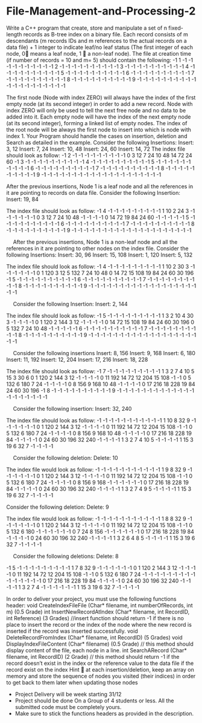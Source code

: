 # File-Management-and-Processing-2

Write a C++ program  that create, store and manipulate a set of n fixed-length records as B-tree index on a binary file. Each record consists of m descendants (m records IDs and m references to the actual records on a data file) + 1 integer to indicate leaf/no leaf status (The first integer of each node, 0 means a leaf node, 1  a non-leaf node). The file at creation time (if number of records = 10 and m= 5) should contain the following: 
-1	1	-1	-1	-1	-1	-1	-1	-1	-1	-1
-1	2	-1	-1	-1	-1	-1	-1	-1	-1	-1
-1	3	-1	-1	-1	-1	-1	-1	-1	-1	-1
-1	4	-1	-1	-1	-1	-1	-1	-1	-1	-1
-1	5	-1	-1	-1	-1	-1	-1	-1	-1	-1
-1	6	-1	-1	-1	-1	-1	-1	-1	-1	-1
-1	7	-1	-1	-1	-1	-1	-1	-1	-1	-1
-1	8	-1	-1	-1	-1	-1	-1	-1	-1	-1
-1	9	-1	-1	-1	-1	-1	-1	-1	-1	-1
-1	-1	-1	-1	-1	-1	-1	-1	-1	-1	-1

The first node (Node with index ZERO) will always have the index of the first empty node (at its second integer) in order to add a new record. Node with index ZERO will only be used to tell the next free node and no data to be added into it. Each empty node will have the index of the next empty node (at its second integer), forming a linked list of empty nodes. The index of the root node will be always the first node to insert into which is node with index 1.
Your Program should handle the cases on insertion, deletion and Search as detailed in the example. 
Consider the following Insertions:
Insert: 3, 12 
Insert: 7, 24
Insert: 10, 48
Insert: 24, 60
Insert: 14, 72
The index file should look as follow:
-1	2	-1	-1	-1	-1	-1	-1	-1	-1	-1
0	3	12	7	24	10	48	14	72	24	60
-1	3	-1	-1	-1	-1	-1	-1	-1	-1	-1
-1	4	-1	-1	-1	-1	-1	-1	-1	-1	-1
-1	5	-1	-1	-1	-1	-1	-1	-1	-1	-1
-1	6	-1	-1	-1	-1	-1	-1	-1	-1	-1
-1	7	-1	-1	-1	-1	-1	-1	-1	-1	-1
-1	8	-1	-1	-1	-1	-1	-1	-1	-1	-1
-1	9	-1	-1	-1	-1	-1	-1	-1	-1	-1
-1	-1	-1	-1	-1	-1	-1	-1	-1	-1	-1

After the previous insertions, Node 1 is a leaf node and all the references in it are pointing to records on data file.
Consider the following Insertion:
Insert: 19, 84





The index file should look as follow:
-1	4	-1	-1	-1	-1	-1	-1	-1	-1	-1
1	10	2	24	3	-1	-1	-1	-1	-1	-1
0	3	12	7	24	10	48	-1	-1	-1	-1
0	14	72	19	84	24	60	-1	-1	-1	-1
-1	5	-1	-1	-1	-1	-1	-1	-1	-1	-1
-1	6	-1	-1	-1	-1	-1	-1	-1	-1	-1
-1	7	-1	-1	-1	-1	-1	-1	-1	-1	-1
-1	8	-1	-1	-1	-1	-1	-1	-1	-1	-1
-1	9	-1	-1	-1	-1	-1	-1	-1	-1	-1
-1	-1	-1	-1	-1	-1	-1	-1	-1	-1	-1

 
After the previous insertions, Node 1 is a non-leaf node and all the references in it are pointing to other nodes on the index file.
Consider the following Insertions:
Insert: 30, 96 
Insert: 15, 108
Insert: 1, 120
Insert: 5, 132





The index file should look as follow:
-1	4	-1	-1	-1	-1	-1	-1	-1	-1	-1
1	10	2	30	3	-1	-1	-1	-1	-1	-1
0	1	120	3	12	5	132	7	24	10	48
0	14	72	15	108	19	84	24	60	30	196
-1	5	-1	-1	-1	-1	-1	-1	-1	-1	-1
-1	6	-1	-1	-1	-1	-1	-1	-1	-1	-1
-1	7	-1	-1	-1	-1	-1	-1	-1	-1	-1
-1	8	-1	-1	-1	-1	-1	-1	-1	-1	-1
-1	9	-1	-1	-1	-1	-1	-1	-1	-1	-1
-1	-1	-1	-1	-1	-1	-1	-1	-1	-1	-1


 
Consider the following Insertion:
Insert: 2, 144







The index file should look as follow:
-1	5	-1	-1	-1	-1	-1	-1	-1	-1	-1
1	3	2	10	4	30	3	-1	-1	-1	-1
0	1	120	2	144	3	12	-1	-1	-1	-1
0	14	72	15	108	19	84	24	60	30	196
0	5	132	7	24	10	48	-1	-1	-1	-1
-1	6	-1	-1	-1	-1	-1	-1	-1	-1	-1
-1	7	-1	-1	-1	-1	-1	-1	-1	-1	-1
-1	8	-1	-1	-1	-1	-1	-1	-1	-1	-1
-1	9	-1	-1	-1	-1	-1	-1	-1	-1	-1
-1	-1	-1	-1	-1	-1	-1	-1	-1	-1	-1

 
Consider the following insertions
Insert: 8, 156
Insert: 9, 168
Insert: 6, 180
Insert: 11, 192
Insert: 12, 204
Insert: 17, 216
Insert: 18, 228








The index file should look as follow:
-1	7	-1	-1	-1	-1	-1	-1	-1	-1	-1
1	3	2	7	4	10	5	15	3	30	6
0	1	120	2	144	3	12	-1	-1	-1	-1
0	11	192	14	72	12	204	15	108	-1	-1
0	5	132	6	180	7	24	-1	-1	-1	-1
0	8	156	9	168	10	48	-1	-1	-1	-1
0	17	216	18	228	19	84	24	60	30	196
-1	8	-1	-1	-1	-1	-1	-1	-1	-1	-1
-1	9	-1	-1	-1	-1	-1	-1	-1	-1	-1
-1	-1	-1	-1	-1	-1	-1	-1	-1	-1	-1

 
Consider the following insertion:
Insert: 32, 240

The index file should look as follow:
-1	-1	-1	-1	-1	-1	-1	-1	-1	-1	-1
1	10	8	32	9	-1	-1	-1	-1	-1	-1
0	1	120	2	144	3	12	-1	-1	-1	-1
0	11	192	14	72	12	204	15	108	-1	-1
0	5	132	6	180	7	24	-1	-1	-1	-1
0	8	156	9	168	10	48	-1	-1	-1	-1
0	17	216	18	228	19	84	-1	-1	-1	-1
0	24	60	30	196	32	240	-1	-1	-1	-1
1	3	2	7	4	10	5	-1	-1	-1	-1
1	15	3	19	6	32	7	-1	-1	-1	-1


 
Consider the following deletion:
Delete: 10


The index file would look as follow:
-1	-1	-1	-1	-1	-1	-1	-1	-1	-1	-1
1	9	8	32	9	-1	-1	-1	-1	-1	-1
0	1	120	2	144	3	12	-1	-1	-1	-1
0	11	192	14	72	12	204	15	108	-1	-1
0	5	132	6	180	7	24	-1	-1	-1	-1
0	8	156	9	168	-1	-1	-1	-1	-1	-1
0	17	216	18	228	19	84	-1	-1	-1	-1
0	24	60	30	196	32	240	-1	-1	-1	-1
1	3	2	7	4	9	5	-1	-1	-1	-1
1	15	3	19	6	32	7	-1	-1	-1	-1











Consider the following deletion:
Delete: 9

The index file would look as follow:
-1	-1	-1	-1	-1	-1	-1	-1	-1	-1	-1
1	8	8	32	9	-1	-1	-1	-1	-1	-1
0	1	120	2	144	3	12	-1	-1	-1	-1
0	11	192	14	72	12	204	15	108	-1	-1
0	5	132	6	180	-1	-1	-1	-1	-1	-1
0	7	24	8	156	-1	-1	-1	-1	-1	-1
0	17	216	18	228	19	84	-1	-1	-1	-1
0	24	60	30	196	32	240	-1	-1	-1	-1
1	3	2	6	4	8	5	-1	-1	-1	-1
1	15	3	19	6	32	7	-1	-1	-1	-1

 
Consider the following deletions:
Delete: 8
 

-1	5	-1	-1	-1	-1	-1	-1	-1	-1	-1
1	7	8	32	9	-1	-1	-1	-1	-1	-1
0	1	120	2	144	3	12	-1	-1	-1	-1
0	11	192	14	72	12	204	15	108	-1	-1
0	5	132	6	180	7	24	-1	-1	-1	-1
-1	-1	-1	-1	-1	-1	-1	-1	-1	-1	-1
0	17	216	18	228	19	84	-1	-1	-1	-1
0	24	60	30	196	32	240	-1	-1	-1	-1
1	3	2	7	4	-1	-1	-1	-1	-1	-1
1	15	3	19	6	32	7	-1	-1	-1	-1

In order to deliver your project, you must use the following functions header:
void CreateIndexFileFile (Char* filename, int numberOfRecords, int m) (0.5 Grade)
int InsertNewRecordAtIndex (Char* filename, int RecordID, int Reference) (3 Grades)
//insert function should return -1 if there is no place to insert the record or the index of the node where the new record is inserted if the record was inserted successfully.
void DeleteRecordFromIndex (Char* filename, int RecordID) (5 Grades) 
void DisplayIndexFileContent (Char* filename) (0.5 Grade)
// this method should display content of the file, each node in a line.
int SearchARecord (Char* filename, int RecordID) (2 Grade)
// this method should return -1 if the record doesn’t exist in the index or the reference value to the data file if the record exist on the index 
Hint   at each insertion/deletion, keep an array on memory and store the sequence of nodes you visited (their indices) in order to get back to them later when updating those nodes
-	Project Delivery will be week starting 31/12 
-	Project should be done On a Group of 4 students or less. All the submitted code must be completely yours. 
-	Make sure to stick the functions headers as provided in the description. 
